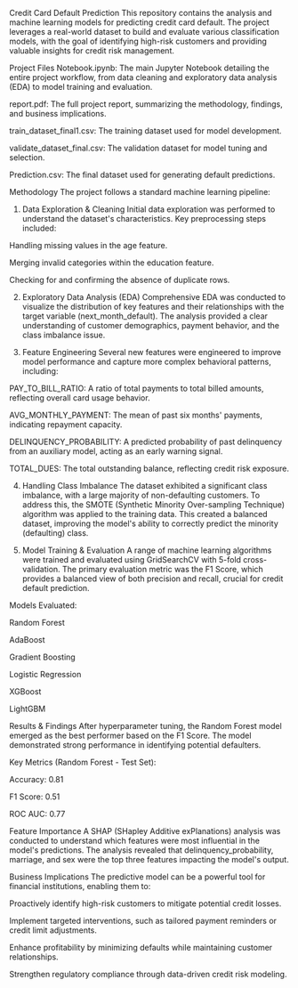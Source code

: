 Credit Card Default Prediction
This repository contains the analysis and machine learning models for predicting credit card default. The project leverages a real-world dataset to build and evaluate various classification models, with the goal of identifying high-risk customers and providing valuable insights for credit risk management.

Project Files
Notebook.ipynb: The main Jupyter Notebook detailing the entire project workflow, from data cleaning and exploratory data analysis (EDA) to model training and evaluation.

report.pdf: The full project report, summarizing the methodology, findings, and business implications.

train_dataset_final1.csv: The training dataset used for model development.

validate_dataset_final.csv: The validation dataset for model tuning and selection.

Prediction.csv: The final dataset used for generating default predictions.

Methodology
The project follows a standard machine learning pipeline:

1. Data Exploration & Cleaning
Initial data exploration was performed to understand the dataset's characteristics. Key preprocessing steps included:

Handling missing values in the age feature.

Merging invalid categories within the education feature.

Checking for and confirming the absence of duplicate rows.

2. Exploratory Data Analysis (EDA)
Comprehensive EDA was conducted to visualize the distribution of key features and their relationships with the target variable (next_month_default). The analysis provided a clear understanding of customer demographics, payment behavior, and the class imbalance issue.

3. Feature Engineering
Several new features were engineered to improve model performance and capture more complex behavioral patterns, including:

PAY_TO_BILL_RATIO: A ratio of total payments to total billed amounts, reflecting overall card usage behavior.

AVG_MONTHLY_PAYMENT: The mean of past six months' payments, indicating repayment capacity.

DELINQUENCY_PROBABILITY: A predicted probability of past delinquency from an auxiliary model, acting as an early warning signal.

TOTAL_DUES: The total outstanding balance, reflecting credit risk exposure.

4. Handling Class Imbalance
The dataset exhibited a significant class imbalance, with a large majority of non-defaulting customers. To address this, the SMOTE (Synthetic Minority Over-sampling Technique) algorithm was applied to the training data. This created a balanced dataset, improving the model's ability to correctly predict the minority (defaulting) class.

5. Model Training & Evaluation
A range of machine learning algorithms were trained and evaluated using GridSearchCV with 5-fold cross-validation. The primary evaluation metric was the F1 Score, which provides a balanced view of both precision and recall, crucial for credit default prediction.

Models Evaluated:

Random Forest

AdaBoost

Gradient Boosting

Logistic Regression

XGBoost

LightGBM

Results & Findings
After hyperparameter tuning, the Random Forest model emerged as the best performer based on the F1 Score. The model demonstrated strong performance in identifying potential defaulters.

Key Metrics (Random Forest - Test Set):

Accuracy: 0.81

F1 Score: 0.51

ROC AUC: 0.77

Feature Importance
A SHAP (SHapley Additive exPlanations) analysis was conducted to understand which features were most influential in the model's predictions. The analysis revealed that delinquency_probability, marriage, and sex were the top three features impacting the model's output.

Business Implications
The predictive model can be a powerful tool for financial institutions, enabling them to:

Proactively identify high-risk customers to mitigate potential credit losses.

Implement targeted interventions, such as tailored payment reminders or credit limit adjustments.

Enhance profitability by minimizing defaults while maintaining customer relationships.

Strengthen regulatory compliance through data-driven credit risk modeling.
